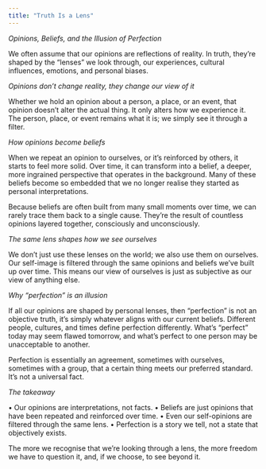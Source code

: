 ```yaml
---
title: "Truth Is a Lens"
---
```


*Opinions, Beliefs, and the Illusion of Perfection*

We often assume that our opinions are reflections of reality. In truth, they’re shaped by the “lenses” we look through, our experiences, cultural influences, emotions, and personal biases.

*Opinions don’t change reality, they change our view of it*

Whether we hold an opinion about a person, a place, or an event, that opinion doesn’t alter the actual thing. It only alters how we experience it. The person, place, or event remains what it is; we simply see it through a filter.

*How opinions become beliefs*

When we repeat an opinion to ourselves, or it’s reinforced by others, it starts to feel more solid. Over time, it can transform into a belief, a deeper, more ingrained perspective that operates in the background. Many of these beliefs become so embedded that we no longer realise they started as personal interpretations.

Because beliefs are often built from many small moments over time, we can rarely trace them back to a single cause. They’re the result of countless opinions layered together, consciously and unconsciously.

*The same lens shapes how we see ourselves*

We don’t just use these lenses on the world; we also use them on ourselves. Our self-image is filtered through the same opinions and beliefs we’ve built up over time. This means our view of ourselves is just as subjective as our view of anything else.

*Why “perfection” is an illusion*

If all our opinions are shaped by personal lenses, then “perfection” is not an objective truth, it’s simply whatever aligns with our current beliefs. Different people, cultures, and times define perfection differently. What’s “perfect” today may seem flawed tomorrow, and what’s perfect to one person may be unacceptable to another.

Perfection is essentially an agreement, sometimes with ourselves, sometimes with a group, that a certain thing meets our preferred standard. It’s not a universal fact.

*The takeaway*

•	Our opinions are interpretations, not facts.
•	Beliefs are just opinions that have been repeated and reinforced over time.
•	Even our self-opinions are filtered through the same lens.
•	Perfection is a story we tell, not a state that objectively exists.

The more we recognise that we’re looking through a lens, the more freedom we have to question it, and, if we choose, to see beyond it.
